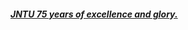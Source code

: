 <html>
<div class="card">
              <div class="card-header">
                <h5 class="mb-0">
                  <a href="https://m.facebook.com/story.php?story_fbid=944345363154852&id=100027381919156" data-toggle="collapse" data-parent="accordion">
                     JNTU 75 years of excellence and glory.
                  </a>
                </h5>
              </div>
  
 </html> 
